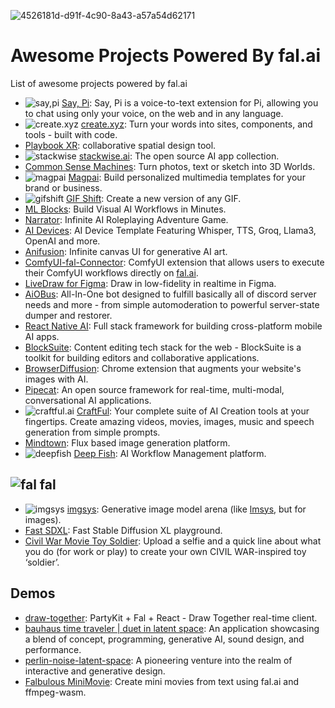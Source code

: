 ![4526181d-d91f-4c90-8a43-a57a54d62171](https://github.com/fal-ai/awesome/assets/5367102/9bba2fab-1c69-48d8-bf80-8113abb8e585)



# Awesome Projects Powered By fal.ai
List of awesome projects powered by fal.ai

* ![say,pi](https://www.saypi.ai/icons/favicon-32x32.png) [Say, Pi](https://www.saypi.ai/): Say, Pi is a voice-to-text extension for Pi, allowing you to chat using only your voice, on the web and in any language.
* ![create.xyz](https://www.create.xyz/favicon.ico) [create.xyz](https://www.create.xyz): Turn your words into sites, components, and tools - built with code.
* [Playbook XR](https://www.playbookxr.com/): collaborative spatial design tool.
* ![stackwise](https://www.stackwise.ai/favicon.ico) [stackwise.ai](https://www.stackwise.ai/): The open source AI app collection.
* [Common Sense Machines](https://www.csm.ai/): Turn photos, text or sketch into 3D Worlds.
* ![magpai](https://magpai.app/favicon.ico) [Magpai](https://magpai.app/): Build personalized multimedia templates for your brand or business.
* ![gifshift](https://gifshift.xyz/favicon.ico) [GIF Shift](https://gifshift.xyz/): Create a new version of any GIF.
* [ML Blocks](https://www.mlblocks.com/): Build Visual AI Workflows in Minutes.
* [Narrator](https://playnarrator.com/): Infinite AI Roleplaying Adventure Game.
* [AI Devices](https://github.com/developersdigest/ai-devices): AI Device Template Featuring Whisper, TTS, Groq, Llama3, OpenAI and more.
* [Anifusion](https://anifusion.ai/): Infinite canvas UI for generative AI art.
* [ComfyUI-fal-Connector](https://github.com/badayvedat/ComfyUI-fal-Connector): ComfyUI extension that allows users to execute their ComfyUI workflows directly on [fal.ai](https://www.fal.ai).
* [LiveDraw for Figma](https://github.com/jordansinger/livedraw-figma): Draw in low-fidelity in realtime in Figma.
* [AiOBus](https://github.com/Def-Try/aiobus): All-In-One bot designed to fulfill basically all of discord server needs and more - from simple automoderation to powerful server-state dumper and restorer.
* [React Native AI](https://github.com/dabit3/react-native-ai): Full stack framework for building cross-platform mobile AI apps.
* [BlockSuite](https://github.com/toeverything/blocksuite): Content editing tech stack for the web - BlockSuite is a toolkit for building editors and collaborative applications.
* [BrowserDiffusion](https://github.com/michaelbzhu/browserdiffusion): Chrome extension that augments your website's images with AI.
* [Pipecat](https://github.com/pipecat-ai/pipecat): An open source framework for real-time, multi-modal, conversational AI applications.
* ![craftful.ai](https://craftful.ai/cf-logo_small.ico) [CraftFul](https://craftful.ai/): Your complete suite of AI Creation tools at your fingertips. Create amazing videos, movies, images, music and speech generation from simple prompts.
* [Mindtown](https://mindtown.ai/): Flux based image generation platform.
* ![deepfish](https://github.com/user-attachments/assets/a366d354-3d2e-4a41-a97d-da4fec4cb0bf) [Deep Fish](https://deepfi.sh/): AI Workflow Management platform.

## ![fal](https://fal.ai/favicon.png) fal

* ![imgsys](https://imgsys.org/images/favicon.png) [imgsys](https://imgsys.org/): Generative image model arena (like [lmsys](https://chat.lmsys.org/), but for images).
* [Fast SDXL](https://fastsdxl.ai/): Fast Stable Diffusion XL playground.
* [Civil War Movie Toy Soldier](https://www.civilwar.movie/): Upload a selfie and a quick line about what you do (for work or play) to create your own CIVIL WAR-inspired toy ‘soldier’.

## Demos

* [draw-together](https://github.com/dabit3/draw-together): PartyKit + Fal + React - Draw Together real-time client.
* [bauhaus time traveler | duet in latent space](https://github.com/marlonbarrios/bauhaus-time-traveler): An application showcasing a blend of concept, programming, generative AI, sound design, and performance.
* [perlin-noise-latent-space](https://github.com/marlonbarrios/perlin-noise-latent-space): A pioneering venture into the realm of interactive and generative design.
* [Falbulous MiniMovie](https://github.com/iamseeley/falbulous-minimovie): Create mini movies from text using fal.ai and ffmpeg-wasm.
